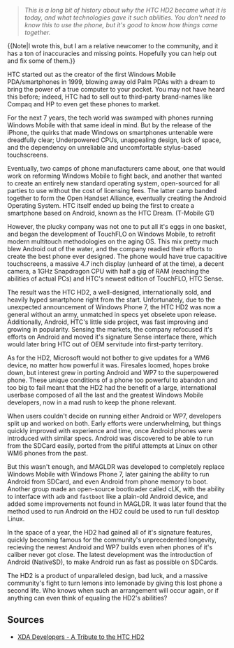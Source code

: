 > _This is a long bit of history about why the HTC HD2 became what it is today, and what technologies gave it such abilities. You don't need to know this to use the phone, but it's good to know how things came together._

{{Note|I wrote this, but I am a relative newcomer to the community, and it has a ton of inaccuracies and missing points. Hopefully you can help out and fix some of them.}}

HTC started out as the creator of the first Windows Mobile PDA/smartphones in 1999, blowing away old Palm PDAs with a dream to bring the power of a true computer to your pocket. You may not have heard this before; indeed, HTC had to sell out to third-party brand-names like Compaq and HP to even get these phones to market. 

For the next 7 years, the tech world was swamped with phones running Windows Mobile with that same ideal in mind. But by the release of the iPhone, the quirks that made Windows on smartphones untenable were dreadfully clear; Underpowered CPUs, unappealing design, lack of space, and the dependency on unreliable and uncomfortable stylus-based touchscreens. 

Eventually, two camps of phone manufacturers came about, one that would work on reforming Windows Mobile to fight back, and another that wanted to create an entirely new standard operating system, open-sourced for all parties to use without the cost of licensing fees. The latter camp banded together to form the Open Handset Alliance, eventually creating the Android Operating System. HTC itself ended up being the first to create a smartphone based on Android, known as the HTC Dream. (T-Mobile G1)

However, the plucky company was not one to put all it's eggs in one basket, and  began the development of TouchFLO on Windows Mobile, to retrofit modern multitouch methodologies on the aging OS. This mix pretty much blew Android out of the water, and the company readied their efforts to create the best phone ever designed. The phone would have true capacitive touchscreens, a massive 4.7 inch display (unheard of at the time), a decent camera, a 1GHz Snapdragon CPU with half a gig of RAM (reaching the abilities of actual PCs) and HTC's newest edition of TouchFLO, HTC Sense.

The result was the HTC HD2, a well-designed, internationally sold, and heavily hyped smartphone right from the start. Unfortunately, due to the unexpected announcement of Windows Phone 7, the HTC HD2 was now a general without an army, unmatched in specs yet obselete upon release. Additionally, Android, HTC's little side project, was fast improving and growing in popularity. Sensing the markets, the company refocused it's efforts on Android and moved it's signature Sense interface there, which would later bring HTC out of OEM servitude into first-party territory.

As for the HD2, Microsoft would not bother to give updates for a WM6 device, no matter how powerful it was. Firesales loomed, hopes broke down, but interest grew in porting Android and WP7 to the superpowered phone. These unique conditions of a phone too powerful to abandon and too big to fail meant that the HD2 had the benefit of a large, international userbase composed of all the last and the greatest Windows Mobile developers, now in a mad rush to keep the phone relevant. 

When users couldn't decide on running either Android or WP7, developers split up and worked on both. Early efforts were underwhelming, but things quickly improved with experience and time, once Android phones were introduced with similar specs. Android was discovered to be able to run from the SDCard easily, ported from the pitiful attempts at Linux on other WM6 phones from the past. 

But this wasn't enough, and MAGLDR was developed to completely replace Windows Mobile with Windows Phone 7, later gaining the ability to run Android from SDCard, and even Android from phone memory to boot. Another group made an open-source bootloader called cLK, with the ability to interface with `adb` and `fastboot` like a plain-old Android device, and added some improvements not found in MAGLDR. It was later found that the method used to run Android on the HD2 could be used to run full desktop Linux. 

In the space of a year, the HD2 had gained all of it's signature features, quickly becoming famous for the community's unprecedented longevity, recieving the newest Android and WP7 builds even when phones of it's caliber never got close. The latest development was the introduction of Android (NativeSD), to make Android run as fast as possible on SDCards.

The HD2 is a product of unparalleled design, bad luck, and a massive community's fight to turn lemons into lemonade by giving this lost phone a second life. Who knows when such an arrangement will occur again, or if anything can even think of equaling the HD2's abilities?

## Sources

* [XDA Developers - A Tribute to the HTC HD2](http://www.xda-developers.com/android/a-tribute-to-the-htc-hd2-part-one/)

